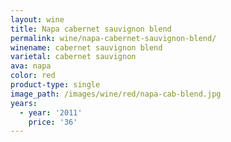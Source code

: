 ```yaml
---
layout: wine
title: Napa cabernet sauvignon blend
permalink: wine/napa-cabernet-sauvignon-blend/
winename: cabernet sauvignon blend
varietal: cabernet sauvignon
ava: napa
color: red
product-type: single
image_path: /images/wine/red/napa-cab-blend.jpg
years:
  - year: '2011'
    price: '36'
---
```



